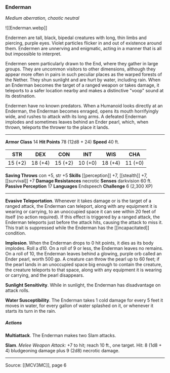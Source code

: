 ### Enderman
_Medium aberration, chaotic neutral_

![[Enderman.webp]]

Endermen are tall, black, bipedal creatures with long, thin limbs and piercing, purple eyes. Violet particles flicker in and out of existence around them. Endermen are unnerving and enigmatic, acting in a manner that is all but impossible to interpret.

Endermen seem particularly drawn to the End, where they gather in large groups. They are uncommon visitors to other dimensions, although they appear more often in pairs in such peculiar places as the warped forests of the Nether. They shun sunlight and are hurt by water, including rain. When an Enderman becomes the target of a ranged weapon or takes damage, it teleports to a safer location nearby and makes a distinctive "voop" sound at its destination.

Endermen have no known predators. When a Humanoid looks directly at an Enderman, the Enderman becomes enraged, opens its mouth horrifyingly wide, and rushes to attack with its long arms. A defeated Enderman implodes and sometimes leaves behind an Ender pearl, which, when thrown, teleports the thrower to the place it lands.




---

**Armor Class** 14
**Hit Points** 78 (12d8 + 24)
**Speed** 40 ft.

| STR     | DEX     | CON     | INT     | WIS     | CHA     |
|---------|---------|---------|---------|---------|---------|
| 15 (+2) | 18 (+4) | 15 (+2) | 10 (+0) | 18 (+4) | 11 (+0) |

**Saving Throws** con +5, str +5
**Skills** [[perception]] +7, [[stealth]] +7, [[survival]] +7
**Damage Resistances** necrotic
**Senses** darkvision 60 ft.
**Passive Perception** 17
**Languages** Endspeech
**Challenge** 6 (2,300 XP)

---

**Evasive Teleportation**. Whenever it takes damage or is the target of a ranged attack, the Enderman can teleport, along with any equipment it is wearing or carrying, to an unoccupied space it can see within 20 feet of itself (no action required). If this effect is triggered by a ranged attack, the Enderman teleports just before the attack hits, causing the attack to miss it. This trait is suppressed while the Enderman has the [[incapacitated]] condition.

**Implosion**. When the Enderman drops to 0 hit points, it dies as its body implodes. Roll a d10. On a roll of 9 or less, the Enderman leaves no remains. On a roll of 10, the Enderman leaves behind a glowing, purple orb called an Ender pearl, worth 500 gp. A creature can throw the pearl up to 60 feet; if the pearl lands in an unoccupied space big enough to contain the creature, the creature teleports to that space, along with any equipment it is wearing or carrying, and the pearl disappears.

**Sunlight Sensitivity**. While in sunlight, the Enderman has disadvantage on attack rolls.

**Water Susceptibility**. The Enderman takes 1 cold damage for every 5 feet it moves in water, for every gallon of water splashed on it, or whenever it starts its turn in the rain.

##### Actions
**Multiattack**. The Enderman makes two Slam attacks.

**Slam**. _Melee Weapon Attack:_ +7 to hit; reach 10 ft., one target. Hit: 8 (1d8 + 4) bludgeoning damage plus 9 (2d8) necrotic damage.


---

Source: [[MCV3MC]], page 6